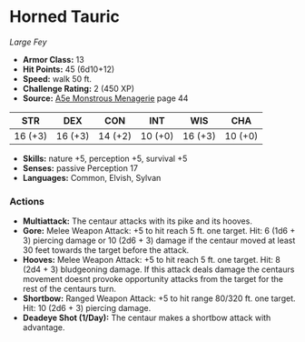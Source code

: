 # Horned Tauric

*Large* *Fey*

- **Armor Class:** 13
- **Hit Points:** 45 (6d10+12)
- **Speed:** walk 50 ft.
- **Challenge Rating:** 2 (450 XP)
- **Source:** [A5e Monstrous Menagerie](https://enpublishingrpg.com/products/level-up-monstrous-menagerie-a5e) page 44

| STR | DEX | CON | INT | WIS | CHA |
| --- | --- | --- | --- | --- | --- |
| 16 (+3) | 16 (+3) | 14 (+2) | 10 (+0) | 16 (+3) | 10 (+0) |

- **Skills:** nature +5, perception +5, survival +5
- **Senses:** passive Perception 17
- **Languages:** Common, Elvish, Sylvan

### Actions

- **Multiattack:** The centaur attacks with its pike and its hooves.
- **Gore:** Melee Weapon Attack: +5 to hit  reach 5 ft.  one target. Hit: 6 (1d6 + 3) piercing damage  or 10 (2d6 + 3) damage if the centaur moved at least 30 feet towards the target before the attack.
- **Hooves:** Melee Weapon Attack: +5 to hit  reach 5 ft.  one target. Hit: 8 (2d4 + 3) bludgeoning damage. If this attack deals damage  the centaurs movement doesnt provoke opportunity attacks from the target for the rest of the centaurs turn.
- **Shortbow:** Ranged Weapon Attack: +5 to hit  range 80/320 ft.  one target. Hit: 10 (2d6 + 3) piercing damage.
- **Deadeye Shot (1/Day):** The centaur makes a shortbow attack with advantage.


